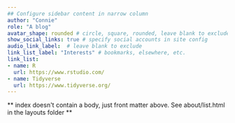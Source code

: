 ```yaml
---
## Configure sidebar content in narrow column
author: "Connie"
role: "A blog"
avatar_shape: rounded # circle, square, rounded, leave blank to exclude
show_social_links: true # specify social accounts in site config
audio_link_label:  # leave blank to exclude
link_list_label: "Interests" # bookmarks, elsewhere, etc.
link_list:
- name: R
  url: https://www.rstudio.com/
- name: Tidyverse
  url: https://www.tidyverse.org/
---
```


** index doesn't contain a body, just front matter above.
See about/list.html in the layouts folder **